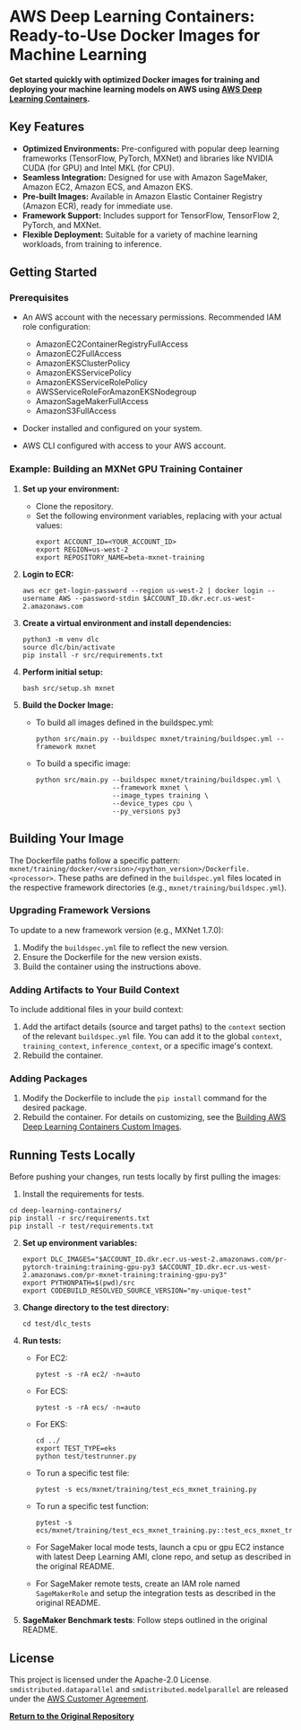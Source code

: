 # AWS Deep Learning Containers: Ready-to-Use Docker Images for Machine Learning

**Get started quickly with optimized Docker images for training and deploying your machine learning models on AWS using [AWS Deep Learning Containers](https://github.com/aws/deep-learning-containers).**

## Key Features

*   **Optimized Environments:** Pre-configured with popular deep learning frameworks (TensorFlow, PyTorch, MXNet) and libraries like NVIDIA CUDA (for GPU) and Intel MKL (for CPU).
*   **Seamless Integration:** Designed for use with Amazon SageMaker, Amazon EC2, Amazon ECS, and Amazon EKS.
*   **Pre-built Images:** Available in Amazon Elastic Container Registry (Amazon ECR), ready for immediate use.
*   **Framework Support:**  Includes support for TensorFlow, TensorFlow 2, PyTorch, and MXNet.
*   **Flexible Deployment:** Suitable for a variety of machine learning workloads, from training to inference.

## Getting Started

### Prerequisites

*   An AWS account with the necessary permissions.  Recommended IAM role configuration:
    *   AmazonEC2ContainerRegistryFullAccess
    *   AmazonEC2FullAccess
    *   AmazonEKSClusterPolicy
    *   AmazonEKSServicePolicy
    *   AmazonEKSServiceRolePolicy
    *   AWSServiceRoleForAmazonEKSNodegroup
    *   AmazonSageMakerFullAccess
    *   AmazonS3FullAccess

*   Docker installed and configured on your system.
*   AWS CLI configured with access to your AWS account.

### Example: Building an MXNet GPU Training Container

1.  **Set up your environment:**
    *   Clone the repository.
    *   Set the following environment variables, replacing with your actual values:
        ```shell
        export ACCOUNT_ID=<YOUR_ACCOUNT_ID>
        export REGION=us-west-2
        export REPOSITORY_NAME=beta-mxnet-training
        ```
2.  **Login to ECR:**
    ```shell
    aws ecr get-login-password --region us-west-2 | docker login --username AWS --password-stdin $ACCOUNT_ID.dkr.ecr.us-west-2.amazonaws.com
    ```
3.  **Create a virtual environment and install dependencies:**
    ```shell
    python3 -m venv dlc
    source dlc/bin/activate
    pip install -r src/requirements.txt
    ```
4.  **Perform initial setup:**
    ```shell
    bash src/setup.sh mxnet
    ```
5.  **Build the Docker Image:**

    *   To build all images defined in the buildspec.yml:
        ```shell
        python src/main.py --buildspec mxnet/training/buildspec.yml --framework mxnet
        ```
    *   To build a specific image:
        ```shell
        python src/main.py --buildspec mxnet/training/buildspec.yml \
                           --framework mxnet \
                           --image_types training \
                           --device_types cpu \
                           --py_versions py3
        ```

## Building Your Image

The Dockerfile paths follow a specific pattern:  `mxnet/training/docker/<version>/<python_version>/Dockerfile.<processor>`.  These paths are defined in the `buildspec.yml` files located in the respective framework directories (e.g., `mxnet/training/buildspec.yml`).

### Upgrading Framework Versions

To update to a new framework version (e.g., MXNet 1.7.0):

1.  Modify the `buildspec.yml` file to reflect the new version.
2.  Ensure the Dockerfile for the new version exists.
3.  Build the container using the instructions above.

### Adding Artifacts to Your Build Context

To include additional files in your build context:

1.  Add the artifact details (source and target paths) to the `context` section of the relevant `buildspec.yml` file.  You can add it to the global `context`,  `training_context`, `inference_context`, or a specific image's context.
2.  Rebuild the container.

### Adding Packages

1.  Modify the Dockerfile to include the `pip install` command for the desired package.
2.  Rebuild the container.  For details on customizing, see the [Building AWS Deep Learning Containers Custom Images](custom_images.md).

## Running Tests Locally

Before pushing your changes, run tests locally by first pulling the images:
1. Install the requirements for tests.
```shell
cd deep-learning-containers/
pip install -r src/requirements.txt
pip install -r test/requirements.txt
```
2.  **Set up environment variables:**
    ```shell
    export DLC_IMAGES="$ACCOUNT_ID.dkr.ecr.us-west-2.amazonaws.com/pr-pytorch-training:training-gpu-py3 $ACCOUNT_ID.dkr.ecr.us-west-2.amazonaws.com/pr-mxnet-training:training-gpu-py3"
    export PYTHONPATH=$(pwd)/src
    export CODEBUILD_RESOLVED_SOURCE_VERSION="my-unique-test"
    ```
3.  **Change directory to the test directory:**
    ```shell
    cd test/dlc_tests
    ```
4.  **Run tests:**
    *   For EC2:
        ```shell
        pytest -s -rA ec2/ -n=auto
        ```
    *   For ECS:
        ```shell
        pytest -s -rA ecs/ -n=auto
        ```
        
    *   For EKS:
        ```shell
        cd ../
        export TEST_TYPE=eks
        python test/testrunner.py
        ```
    *   To run a specific test file:
        ```shell
        pytest -s ecs/mxnet/training/test_ecs_mxnet_training.py
        ```
    *   To run a specific test function:
        ```shell
        pytest -s ecs/mxnet/training/test_ecs_mxnet_training.py::test_ecs_mxnet_training_dgl_cpu
        ```
    *   For SageMaker local mode tests, launch a cpu or gpu EC2 instance with latest Deep Learning AMI, clone repo, and setup as described in the original README.

    *   For SageMaker remote tests, create an IAM role named `SageMakerRole` and setup the integration tests as described in the original README.

5.  **SageMaker Benchmark tests**: Follow steps outlined in the original README.

## License

This project is licensed under the Apache-2.0 License.  `smdistributed.dataparallel` and `smdistributed.modelparallel` are released under the [AWS Customer Agreement](https://aws.amazon.com/agreement/).

**[Return to the Original Repository](https://github.com/aws/deep-learning-containers)**